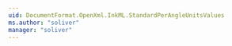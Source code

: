```yaml
---
uid: DocumentFormat.OpenXml.InkML.StandardPerAngleUnitsValues
ms.author: "soliver"
manager: "soliver"
---
```

